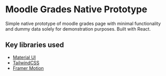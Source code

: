 # Moodle Grades Native Prototype

Simple native prototype of moodle grades page with minimal functionality and dummy data solely for demonstration purposes. Built with React.

## Key libraries used

- [Material UI](https://mui.com/)
- [TailwindCSS](https://tailwindcss.com/)
- [Framer Motion](https://motion.dev/)
